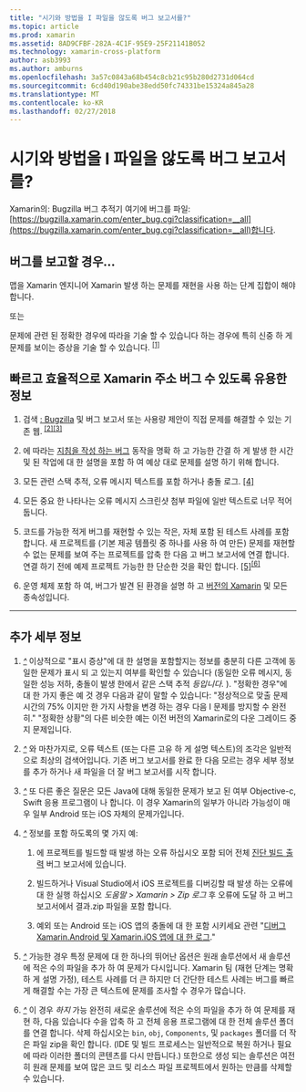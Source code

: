 ```yaml
---
title: "시기와 방법을 I 파일을 않도록 버그 보고서를?"
ms.topic: article
ms.prod: xamarin
ms.assetid: 8AD9CFBF-282A-4C1F-95E9-25F21141B052
ms.technology: xamarin-cross-platform
author: asb3993
ms.author: amburns
ms.openlocfilehash: 3a57c0843a68b454c8cb21c95b280d2731d064cd
ms.sourcegitcommit: 6cd40d190abe38edd50fc74331be15324a845a28
ms.translationtype: MT
ms.contentlocale: ko-KR
ms.lasthandoff: 02/27/2018
---
```

# <a name="when-and-how-should-i-file-a-bug-report"></a>시기와 방법을 I 파일을 않도록 버그 보고서를?


Xamarin의: Bugzilla 버그 추적기 여기에 버그를 파일: [https://bugzilla.xamarin.com/enter_bug.cgi?classification=__all](https://bugzilla.xamarin.com/enter_bug.cgi?classification=__all)합니다.

## <a name="file-a-bug-if"></a>버그를 보고할 경우...


맵을 Xamarin 엔지니어 Xamarin 발생 하는 문제를 재현을 사용 하는 단계 집합이 해야 합니다.

또는

문제에 관련 된 정확한 경우에 따라을 기술 할 수 있습니다 하는 경우에 특히 신중 하 게 문제를 보이는 증상을 기술 할 수 있습니다. <sup> [[1]](#note-1)</sup>


## <a name="best-practices-to-help-xamarin-address-bugs-quickly-and-efficiently"></a>빠르고 효율적으로 Xamarin 주소 버그 수 있도록 유용한 정보


1. <a name="ref-1" />검색 [: Bugzilla](https://bugzilla.xamarin.com/query.cgi?format=specific&amp;bug_status=__all__) 및 버그 보고서 또는 사용량 제안이 직접 문제를 해결할 수 있는 기존 웹.<sup> [[2]](#note-2)</sup><sup>[[3]](#note-3)</sup>

1. <a name="ref-2" />에 따라는 [지침을 작성 하는 버그](https://bugzilla.xamarin.com/page.cgi?id=bug-writing.html) 동작을 명확 하 고 가능한 간결 하 게 발생 한 시간 및 된 작업에 대 한 설명을 포함 하 여 예상 대로 문제를 설명 하기 위해 합니다.

1. <a name="ref-3" />모든 관련 스택 추적, 오류 메시지 텍스트를 포함 하거나 충돌 로그. <sup>[[4]](#note-4)</sup>

1. <a name="ref-4" />모든 중요 한 나타나는 오류 메시지 스크린샷 첨부 파일에 일반 텍스트로 너무 적어 둡니다.

1. <a name="ref-5" />코드를 가능한 적게 버그를 재현할 수 있는 작은, 자체 포함 된 테스트 사례를 포함 합니다.  새 프로젝트를 (기본 제공 템플릿 중 하나를 사용 하 여 만든) 문제를 재현할 수 없는 문제를 보여 주는 프로젝트를 압축 한 다음 고 버그 보고서에 연결 합니다.  연결 하기 전에 예제 프로젝트 가능한 한 단순한 것을 확인 합니다. <sup> [[5]](#note-5)</sup><sup>[[6]](#note-6)</sup>

1. <a name="ref-6" />운영 체제 포함 하 여, 버그가 발견 된 환경을 설명 하 고 [버전의 Xamarin](~/cross-platform/troubleshooting/questions/version-logs.md) 및 모든 종속성입니다.

---

## <a name="additional-details"></a>추가 세부 정보

1. <a name="note-1" />[*^*](#ref-1) 이상적으로 "표시 증상"에 대 한 설명을 포함할지는 정보를 충분히 다른 고객에 동일한 문제가 표시 되 고 있는지 여부를 확인할 수 있습니다 (동일한 오류 메시지, 동일한 성능 저하, 충돌이 발생 한에서 같은 스택 추적 _등입니다._ ). "정확한 경우"에 대 한 가지 좋은 예 것 경우 다음과 같이 말할 수 있습니다: "정상적으로 맞출 문제 시간의 75% 이지만 한 가지 사항을 변경 하는 경우 다음 I 문제를 방지할 수 완전히." "정확한 상황"의 다른 비슷한 예는 이전 버전의 Xamarin로의 다운 그레이드 중지 문제입니다.

1. <a name="note-2" />[*^*](#ref-2) 와 마찬가지로, 오류 텍스트 (또는 다른 고유 하 게 설명 텍스트)의 조각은 일반적으로 최상의 검색어입니다. 기존 버그 보고서를 완료 한 다음 모르는 경우 세부 정보를 추가 하거나 새 파일을 더 잘 버그 보고서를 시작 합니다.

1. <a name="note-3" />[*^*](#ref-3) 또 다른 좋은 질문은 모든 Java에 대해 동일한 문제가 보고 된 여부 Objective-c, Swift 응용 프로그램이 나 합니다. 이 경우 Xamarin의 일부가 아니라 가능성이 매우 일부 Android 또는 iOS 자체의 문제가입니다.

1. <a name="note-4" />[*^*](#ref-4) 정보를 포함 하도록의 몇 가지 예:

    1. 에 프로젝트를 빌드할 때 발생 하는 오류 하십시오 포함 되어 전체 [진단 빌드 출력](~/android/troubleshooting/troubleshooting.md#Diagnostic_MSBuild_Output) 버그 보고서에 있습니다.
    
    1. 빌드하거나 Visual Studio에서 iOS 프로젝트를 디버깅할 때 발생 하는 오류에 대 한 실행 하십시오 _도움말 > Xamarin > Zip 로그_ 후 오류에 도달 하 고 버그 보고서에서 결과.zip 파일을 포함 합니다.
    
    1. 예외 또는 Android 또는 iOS 앱의 충돌에 대 한 포함 시키세요 관련 "[디버그 Xamarin.Android 및 Xamarin.iOS 앱에 대 한 로그](~/cross-platform/troubleshooting/questions/version-logs.md#debug-logs-for-xamarin-apps)."

1. <a name="note-5" />[*^*](#ref-5) 가능한 경우 특정 문제에 대 한 하나의 뛰어난 옵션은 원래 솔루션에서 새 솔루션에 적은 수의 파일을 추가 하 여 문제가 다시입니다. Xamarin 팀 (재현 단계는 명확 하 게 설명 가정), 테스트 사례를 더 큰 하지만 더 간단한 테스트 사례는 버그를 빠르게 해결할 수는 가장 큰 텍스트에 문제를 조사할 수 경우가 많습니다.


1. <a name="note-6" />[*^*](#ref-6) 이 경우 _하지_ 가능 완전히 새로운 솔루션에 적은 수의 파일을 추가 하 여 문제를 재현 하, 다음 있습니다 수을 압축 하 고 전체 응용 프로그램에 대 한 전체 솔루션 폴더를 연결 합니다. 삭제 하십시오는 `bin`, `obj`, `Components`, 및 `packages` 폴더를 더 작은 파일 zip을 확인 합니다. (IDE 및 빌드 프로세스는 일반적으로 복원 하거나 필요에 따라 이러한 폴더의 콘텐츠를 다시 만듭니다.) 또한으로 생성 되는 솔루션은 여전히 원래 문제를 보여 많은 코드 및 리소스 파일 프로젝트에서 원하는 만큼를 삭제할 수 있습니다.


